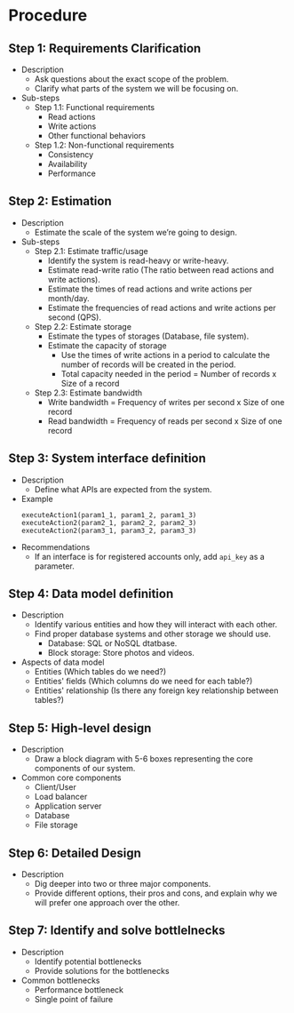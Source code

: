 # Procedure

## Step 1: Requirements Clarification
- Description
   - Ask questions about the exact scope of the problem.
   - Clarify what parts of the system we will be focusing on.
- Sub-steps
   - Step 1.1: Functional requirements
      - Read actions
      - Write actions
      - Other functional behaviors 
   - Step 1.2: Non-functional requirements
      - Consistency
      - Availability
      - Performance

## Step 2: Estimation
- Description
   - Estimate the scale of the system we’re going to design.
- Sub-steps
   - Step 2.1: Estimate traffic/usage
      - Identify the system is read-heavy or write-heavy.
      - Estimate read-write ratio (The ratio between read actions and write actions).
      - Estimate the times of read actions and write actions per month/day.
      - Estimate the frequencies of read actions and write actions per second (QPS).
   - Step 2.2: Estimate storage
      - Estimate the types of storages (Database, file system).
      - Estimate the capacity of storage
          - Use the times of write actions in a period to calculate the number of records will be created in the period.
          - Total capacity needed in the period = Number of records x Size of a record
   - Step 2.3: Estimate bandwidth
      - Write bandwidth = Frequency of writes per second x Size of one record
      - Read bandwidth = Frequency of reads per second x Size of one record

## Step 3: System interface definition
- Description
   - Define what APIs are expected from the system.
- Example
  ```
  executeAction1(param1_1, param1_2, param1_3)
  executeAction2(param2_1, param2_2, param2_3)
  executeAction2(param3_1, param3_2, param3_3)
  ```
- Recommendations
   - If an interface is for registered accounts only, add `api_key` as a parameter.

## Step 4: Data model definition
- Description
   - Identify various entities and how they will interact with each other.
   - Find proper database systems and other storage we should use.
      - Database: SQL or NoSQL dtatbase.
      - Block storage: Store photos and videos.
- Aspects of data model
   - Entities (Which tables do we need?)
   - Entities' fields (Which columns do we need for each table?)
   - Entities' relationship (Is there any foreign key relationship between tables?)

## Step 5: High-level design
- Description
   - Draw a block diagram with 5-6 boxes representing the core components of our system.
- Common core components
   - Client/User
   - Load balancer
   - Application server
   - Database
   - File storage

## Step 6: Detailed Design
- Description
   - Dig deeper into two or three major components.
   - Provide different options, their pros and cons, and explain why we will prefer one approach over the other.

## Step 7: Identify and solve bottlelnecks
- Description
   - Identify potential bottlenecks
   - Provide solutions for the bottlenecks
- Common bottlenecks
   - Performance bottleneck
   - Single point of failure
